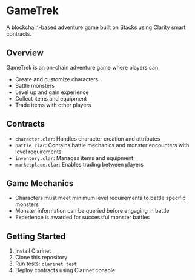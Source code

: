 # GameTrek
A blockchain-based adventure game built on Stacks using Clarity smart contracts.

## Overview
GameTrek is an on-chain adventure game where players can:
- Create and customize characters
- Battle monsters
- Level up and gain experience
- Collect items and equipment
- Trade items with other players

## Contracts
- `character.clar`: Handles character creation and attributes
- `battle.clar`: Contains battle mechanics and monster encounters with level requirements
- `inventory.clar`: Manages items and equipment
- `marketplace.clar`: Enables trading between players

## Game Mechanics
- Characters must meet minimum level requirements to battle specific monsters
- Monster information can be queried before engaging in battle
- Experience is awarded for successful monster battles

## Getting Started
1. Install Clarinet
2. Clone this repository
3. Run tests: `clarinet test`
4. Deploy contracts using Clarinet console

